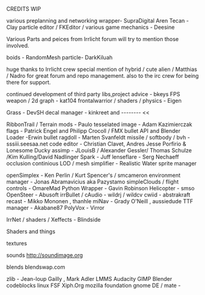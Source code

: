 CREDITS WIP

various preplanning and networking wrapper- SupraDigital
Aren
Tecan - Clay
particle editor / FKEditor / various game mechanics - Deesine



Various Parts and peices from Irrlicht forum will try to mention those involved.

boids  - RandomMesh
particle- DarkKiluah

huge thanks to Irrlicht crew special mention of hybrid / cute alien / Matthias / Nadro for great forum and repo management.
also to the irc crew for being there for support.


continued development of third party libs,project advice - bkeys
FPS weapon / 2d graph - kat104
frontalwarrior / shaders / physics - Eigen


Grass - DevSH
decal manager - kinkreet and -------- <<

RibbonTrail / Terrain mods - Paulo
tesselated image - Adam Kazimierczak
flags - Patrick Engel and Philipp Crocoll / FMX
bullet API and Blender Loader -Erwin
bullet ragdoll - Marten Svanfeldt
missile / softbody / bvh - sssiii.seesaa.net
code editor - Christian Clavet, Andres Jesse Porfirio & Lonesome Ducky
assimp - JLouisB / Alexander Gessler/ Thomas Schulze /Kim Kulling/David Nadlinger
Spark  - Juff
lenseflare - Serg Nechaeff
occlusion
continious LOD / mesh simplifier - 
Realistic Water 
sprite manager





openSimplex - Ken Perlin / Kurt Spencer's / smcameron
environment manager - Jonas Abramavicius aka Pazystamo
simpleClouds / flight controls - OmareMad
Python Wrapper - Gavin Robinson
Helicopter	- smso
OpenSteer - Abusoft
irrBullet / cAudio - wildrj / wildcv
cwiid - abstrakraft 
recast - Mikko Mononen , thanhle
miNav -  Grady O'Neill , aussiedude
TTF manager - Akabane87
PolyVox - Virror

IrrNet / shaders / Xeffects - Blindside


Shaders and things

textures

sounds
http://soundimage.org

blends
blendswap.com



zlib - Jean-loup Gailly , Mark Adler 
LMMS
Audacity
GIMP
Blender
codeblocks
linux
FSF
Xiph.Org
mozilla foundation
gnome DE / mate  - 

